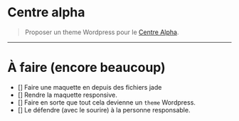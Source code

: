 # Centre alpha
> Proposer un theme Wordpress pour le [Centre Alpha](http://www.centrealfa.be/).

--------------------------------------------------------------------------------

# À faire (encore beaucoup)
- [] Faire une maquette en depuis des fichiers jade
- [] Rendre la maquette responsive.
- [] Faire en sorte que tout cela devienne un `theme` Wordpress.
- [] Le défendre (avec le sourire) à la personne responsable.
